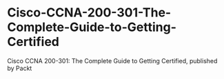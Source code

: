 


# Cisco-CCNA-200-301-The-Complete-Guide-to-Getting-Certified
Cisco CCNA 200-301: The Complete Guide to Getting Certified, published by Packt
